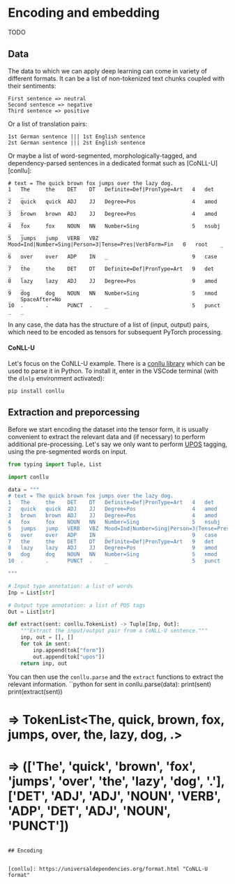 # Encoding and embedding

TODO

## Data

The data to which we can apply deep learning can come in variety of different
formats.  It can be a list of non-tokenized text chunks coupled with their
sentiments:
```
First sentence => neutral
Second sentence => negative
Third sentence => positive
```
Or a list of translation pairs:
```
1st German sentence ||| 1st English sentence
2st German sentence ||| 2st English sentence
```
Or maybe a list of word-segmented, morphologically-tagged, and
dependency-parsed sentences in a dedicated format such as [CoNLL-U][conllu]:
```
# text = The quick brown fox jumps over the lazy dog.
1   The     the    DET    DT   Definite=Def|PronType=Art   4   det     _   _
2   quick   quick  ADJ    JJ   Degree=Pos                  4   amod    _   _
3   brown   brown  ADJ    JJ   Degree=Pos                  4   amod    _   _
4   fox     fox    NOUN   NN   Number=Sing                 5   nsubj   _   _
5   jumps   jump   VERB   VBZ  Mood=Ind|Number=Sing|Person=3|Tense=Pres|VerbForm=Fin   0   root    _   _
6   over    over   ADP    IN   _                           9   case    _   _
7   the     the    DET    DT   Definite=Def|PronType=Art   9   det     _   _
8   lazy    lazy   ADJ    JJ   Degree=Pos                  9   amod    _   _
9   dog     dog    NOUN   NN   Number=Sing                 5   nmod    _   SpaceAfter=No
10  .       .      PUNCT  .    _                           5   punct   _   _

```
In any case, the data has the structure of a list of (input, output) pairs,
which need to be encoded as tensors for subsequent PyTorch processing.

#### CoNLL-U

Let's focus on the CoNLL-U example.  There is a [conllu
library](https://pypi.org/project/conllu/) which can be used to parse it in
Python.  To install it, enter in the VSCode terminal (with the `dlnlp`
environment activated):
```
pip install conllu
```

## Extraction and preporcessing

Before we start encoding the dataset into the tensor form, it is usually
convenient to extract the relevant data and (if necessary) to perform
additional pre-processing.  Let's say we only want to perform
[UPOS](https://universaldependencies.org/u/pos/index.html) tagging, using the
pre-segmented words on input.
```python
from typing import Tuple, List

import conllu

data = """
# text = The quick brown fox jumps over the lazy dog.
1   The     the    DET    DT   Definite=Def|PronType=Art   4   det     _   _
2   quick   quick  ADJ    JJ   Degree=Pos                  4   amod    _   _
3   brown   brown  ADJ    JJ   Degree=Pos                  4   amod    _   _
4   fox     fox    NOUN   NN   Number=Sing                 5   nsubj   _   _
5   jumps   jump   VERB   VBZ  Mood=Ind|Number=Sing|Person=3|Tense=Pres|VerbForm=Fin   0   root    _   _
6   over    over   ADP    IN   _                           9   case    _   _
7   the     the    DET    DT   Definite=Def|PronType=Art   9   det     _   _
8   lazy    lazy   ADJ    JJ   Degree=Pos                  9   amod    _   _
9   dog     dog    NOUN   NN   Number=Sing                 5   nmod    _   SpaceAfter=No
10  .       .      PUNCT  .    _                           5   punct   _   _

"""

# Input type annotation: a list of words
Inp = List[str]

# Output type annotation: a list of POS tags
Out = List[str]

def extract(sent: conllu.TokenList) -> Tuple[Inp, Out]:
    """Extract the input/output pair from a CoNLL-U sentence."""
    inp, out = [], []
    for tok in sent:
        inp.append(tok["form"])
        out.append(tok["upos"])
    return inp, out
```
You can then use the `conllu.parse` and the `extract` functions to extract the
relevant information.
``python
for sent in conllu.parse(data):
    print(sent)
    print(extract(sent))
# => TokenList<The, quick, brown, fox, jumps, over, the, lazy, dog, .>
# => (['The', 'quick', 'brown', 'fox', 'jumps', 'over', 'the', 'lazy', 'dog', '.'], ['DET', 'ADJ', 'ADJ', 'NOUN', 'VERB', 'ADP', 'DET', 'ADJ', 'NOUN', 'PUNCT'])
```

## Encoding


[conllu]: https://universaldependencies.org/format.html "CoNLL-U format"
